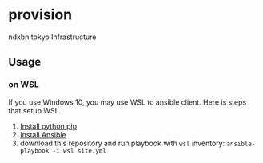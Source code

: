 # provision
ndxbn.tokyo Infrastructure

## Usage

### on WSL

If you use Windows 10, you may use WSL to ansible client. Here is steps that setup WSL. 

1. [Install python pip](https://pip.pypa.io/en/stable/installing/)
1. [Install Ansible](https://docs.ansible.com/ansible/latest/installation_guide/intro_installation.html)
1. download this repository and run playbook with `wsl` inventory: `ansible-playbook -i wsl site.yml`
